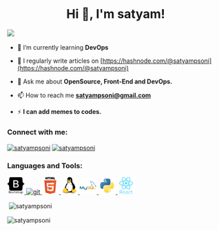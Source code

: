 <h1 align="center">Hi 👋, I'm satyam!</h1>
<img src = "https://user-images.githubusercontent.com/94950988/192575507-064e08d7-4440-4b31-bda0-b46ea78de7d0.jpeg">



- 🔭 I’m currently learning **DevOps**

- 📝 I regularly write articles on [https://hashnode.com/@satyampsoni](https://hashnode.com/@satyampsoni)

- 💬 Ask me about **OpenSource, Front-End and DevOps.**

- 📫 How to reach me **satyampsoni@gmail.com**

- ⚡ **I can add memes to codes.**

<h3 align="left">Connect with me:</h3>
<p align="left">
<a href="https://twitter.com/satyampsoni" target="blank"><img align="center" src="https://raw.githubusercontent.com/rahuldkjain/github-profile-readme-generator/master/src/images/icons/Social/twitter.svg" alt="satyampsoni" height="30" width="40" /></a>
<a href="https://linkedin.com/in/satyampsoni" target="blank"><img align="center" src="https://raw.githubusercontent.com/rahuldkjain/github-profile-readme-generator/master/src/images/icons/Social/linked-in-alt.svg" alt="satyampsoni" height="30" width="40" /></a>
</p>

<h3 align="left">Languages and Tools:</h3>
<p align="left"> <a href="https://getbootstrap.com" target="_blank" rel="noreferrer"> <img src="https://raw.githubusercontent.com/devicons/devicon/master/icons/bootstrap/bootstrap-plain-wordmark.svg" alt="bootstrap" width="40" height="40"/> </a> <a href="https://git-scm.com/" target="_blank" rel="noreferrer"> <img src="https://www.vectorlogo.zone/logos/git-scm/git-scm-icon.svg" alt="git" width="40" height="40"/> </a> <a href="https://www.w3.org/html/" target="_blank" rel="noreferrer"> <img src="https://raw.githubusercontent.com/devicons/devicon/master/icons/html5/html5-original-wordmark.svg" alt="html5" width="40" height="40"/> </a> <a href="https://www.linux.org/" target="_blank" rel="noreferrer"> <img src="https://raw.githubusercontent.com/devicons/devicon/master/icons/linux/linux-original.svg" alt="linux" width="40" height="40"/> </a> <a href="https://www.mysql.com/" target="_blank" rel="noreferrer"> <img src="https://raw.githubusercontent.com/devicons/devicon/master/icons/mysql/mysql-original-wordmark.svg" alt="mysql" width="40" height="40"/> </a> <a href="https://www.python.org" target="_blank" rel="noreferrer"> <img src="https://raw.githubusercontent.com/devicons/devicon/master/icons/python/python-original.svg" alt="python" width="40" height="40"/> </a> <a href="https://reactjs.org/" target="_blank" rel="noreferrer"> <img src="https://raw.githubusercontent.com/devicons/devicon/master/icons/react/react-original-wordmark.svg" alt="react" width="40" height="40"/> </a> </p>

<p>&nbsp;<img align="center" src="https://github-readme-stats.vercel.app/api?username=satyampsoni&show_icons=true&locale=en" alt="satyampsoni" /></p>

<p><img align="center" src="https://github-readme-streak-stats.herokuapp.com/?user=satyampsoni&" alt="satyampsoni" /></p>


